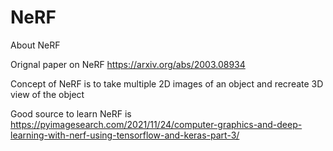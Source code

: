 # NeRF
About NeRF  

Orignal paper on NeRF
https://arxiv.org/abs/2003.08934

Concept of NeRF is to take multiple 2D images of an object and recreate 3D view of the object

Good source to learn NeRF is https://pyimagesearch.com/2021/11/24/computer-graphics-and-deep-learning-with-nerf-using-tensorflow-and-keras-part-3/
